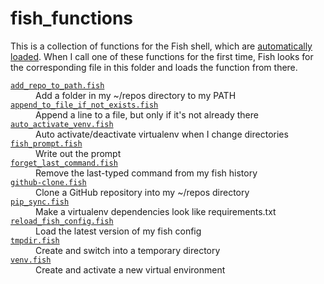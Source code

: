 # fish_functions

This is a collection of functions for the Fish shell, which are [automatically loaded][functions].
When I call one of these functions for the first time, Fish looks for the corresponding file in this folder and loads the function from there.

[functions]: https://fishshell.com/docs/current/language.html#autoloading-functions

<!-- [[[cog

# This adds the root of the repo to the PATH, which has cog_helpers.py
from os.path import abspath, basename, dirname
import sys

sys.path.append(abspath(dirname(dirname("."))))

import glob
import shlex

import cog

import cog_helpers

folder_name = "fish_functions"

functions = []

for f in sorted(glob.glob("fish_functions/*.fish")):

    # Look for the line in the file that defines the function.
    #
    # e.g. if the file is called 'tmpdir.fish', look for the line that
    # starts 'function tmpdir'
    function_name = basename(f).replace('.fish', '')
    definition_line = next(
        line
        for line in open(f)
        if line.startswith(f'function {function_name}')
    )

    # Now split the definition line into components
    components = shlex.split(definition_line)
    try:
        description_flag = components.index("--description")
    except ValueError:
        raise ValueError(f"No --description flag for {function_name}")
    description = components[description_flag + 1]

    functions.append({"name": basename(f), "description": description})

cog_helpers.create_description_table(folder_name=folder_name, scripts=functions)
]]] -->
<dl>
  <dt>
    <a href="https://github.com/alexwlchan/scripts/blob/main/fish_functions/add_repo_to_path.fish">
      <code>add_repo_to_path.fish</code>
    </a>
  </dt>
  <dd>
    Add a folder in my ~/repos directory to my PATH
  </dd>

  <dt>
    <a href="https://github.com/alexwlchan/scripts/blob/main/fish_functions/append_to_file_if_not_exists.fish">
      <code>append_to_file_if_not_exists.fish</code>
    </a>
  </dt>
  <dd>
    Append a line to a file, but only if it's not already there
  </dd>

  <dt>
    <a href="https://github.com/alexwlchan/scripts/blob/main/fish_functions/auto_activate_venv.fish">
      <code>auto_activate_venv.fish</code>
    </a>
  </dt>
  <dd>
    Auto activate/deactivate virtualenv when I change directories
  </dd>

  <dt>
    <a href="https://github.com/alexwlchan/scripts/blob/main/fish_functions/fish_prompt.fish">
      <code>fish_prompt.fish</code>
    </a>
  </dt>
  <dd>
    Write out the prompt
  </dd>

  <dt>
    <a href="https://github.com/alexwlchan/scripts/blob/main/fish_functions/forget_last_command.fish">
      <code>forget_last_command.fish</code>
    </a>
  </dt>
  <dd>
    Remove the last-typed command from my fish history
  </dd>

  <dt>
    <a href="https://github.com/alexwlchan/scripts/blob/main/fish_functions/github-clone.fish">
      <code>github-clone.fish</code>
    </a>
  </dt>
  <dd>
    Clone a GitHub repository into my ~/repos directory
  </dd>

  <dt>
    <a href="https://github.com/alexwlchan/scripts/blob/main/fish_functions/pip_sync.fish">
      <code>pip_sync.fish</code>
    </a>
  </dt>
  <dd>
    Make a virtualenv dependencies look like requirements.txt
  </dd>

  <dt>
    <a href="https://github.com/alexwlchan/scripts/blob/main/fish_functions/reload_fish_config.fish">
      <code>reload_fish_config.fish</code>
    </a>
  </dt>
  <dd>
    Load the latest version of my fish config
  </dd>

  <dt>
    <a href="https://github.com/alexwlchan/scripts/blob/main/fish_functions/tmpdir.fish">
      <code>tmpdir.fish</code>
    </a>
  </dt>
  <dd>
    Create and switch into a temporary directory
  </dd>

  <dt>
    <a href="https://github.com/alexwlchan/scripts/blob/main/fish_functions/venv.fish">
      <code>venv.fish</code>
    </a>
  </dt>
  <dd>
    Create and activate a new virtual environment
  </dd>
</dl>
<!-- [[[end]]] (checksum: 25bdcd02dce6ff80dc797668b840c5bb) -->